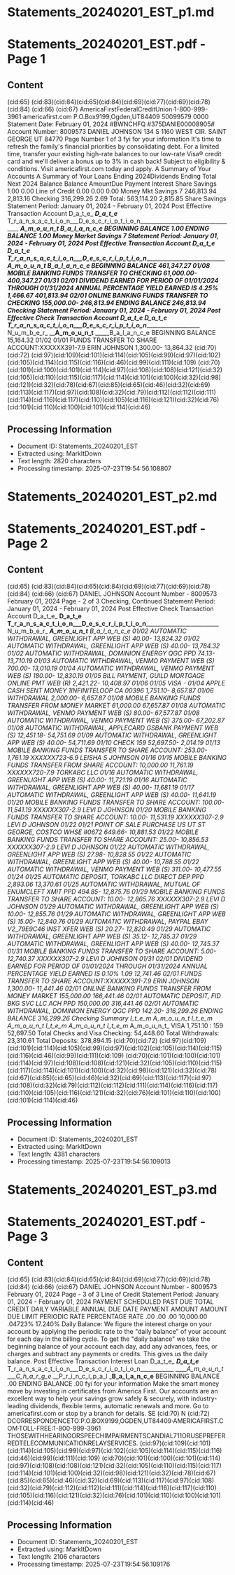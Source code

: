 # Statements_20240201_EST_p1.md

<!--
chunk_id: Statements_20240201_EST_p1
source: Statements_20240201_EST.pdf
page: 1
category: financial
hash: 7524cb8c770eb8cc72479d1cf11cf744b2ccbcbeccfbe188b35e4c3ea0829458
-->

# Statements_20240201_EST.pdf - Page 1

## Content
(cid:65)
(cid:83)(cid:84)(cid:65)(cid:84)(cid:69)(cid:77)(cid:69)(cid:78)(cid:84)
(cid:66)
(cid:67)
AmericaFirstFederalCreditUnion·1-800-999-3961·americafirst.com
P.O.Box9199,Ogden,UT84409
50099579 0000 Statement Date: February 01, 2024
#BWNCHFQ
#375DANIE00008905# Account Number: 8009573
DANIEL JOHNSON
134 S 1160 WEST CIR.
SAINT GEORGE UT 84770
Page Number 1 of 3
fyi for your information
It's time to refresh the family's financial priorities by consolidating debt. For a limited time,
transfer your existing high-rate balances to our low-rate Visa® credit card and we'll
deliver a bonus up to 3% in cash back! Subject to eligibility & conditions.
Visit americafirst.com today and apply.
A Summary of Your Accounts A Summary of Your Loans
Ending 2024Dividends Ending Total Next 2024
Balance Balance AmountDue Payment Interest
Share Savings 1.00 0.00 Line of Credit 0.00 0.00 0.00
Money Mkt Savings 7 246,813.94 2,813.16
Checking 316,299.26 2.69
Total: 563,114.20 2,815.85
Share Savings
Statement Period: January 01, 2024 - February 01, 2024
Post Effective Transaction Account
D_a_t_e_ ___D_a_t_e___ T_r_a_n_s_a_c_t_i_o_n___D_e_s_c_r_i_p_t_i_o_n___________________________________ ____A_m_o_u_n_t_ _____B_a_l_a_n_c_e
BEGINNING BALANCE 1.00
ENDING BALANCE 1.00
Money Market Savings 7
Statement Period: January 01, 2024 - February 01, 2024
Post Effective Transaction Account
D_a_t_e_ ___D_a_t_e___ T_r_a_n_s_a_c_t_i_o_n___D_e_s_c_r_i_p_t_i_o_n___________________________________ ____A_m_o_u_n_t_ _____B_a_l_a_n_c_e
BEGINNING BALANCE 461,347.27
01/08 MOBILE BANKING FUNDS TRANSFER TO CHECKING 61,000.00- 400,347.27
01/31 02/01 DIVIDEND EARNED FOR PERIOD OF 01/01/2024 THROUGH 01/31/2024
ANNUAL PERCENTAGE YIELD EARNED IS 4.25% 1,466.67 401,813.94
02/01 ONLINE BANKING FUNDS TRANSFER TO CHECKING 155,000.00- 246,813.94
ENDING BALANCE 246,813.94
Checking
Statement Period: January 01, 2024 - February 01, 2024
Post Effective Check Transaction Account
D_a_t_e_ ____D_a_t_e__ T_r_a_n_s_a_c_t_i_o_n___D_e_s_c_r_i_p_t_i_o_n____________________________ N_u_m_b_e_r_ ____A_m_o_u_n_t__ _____B_a_l_a_n_c_e
BEGINNING BALANCE 15,164.32
01/02 01/01 FUNDS TRANSFER TO SHARE ACCOUNT:XXXXXX391-7.9 ERIN JOHNSON 1,300.00- 13,864.32
(cid:70)(cid:72)
(cid:97)(cid:109)(cid:101)(cid:114)(cid:105)(cid:99)(cid:97)(cid:102)(cid:105)(cid:114)(cid:115)(cid:116)(cid:46)(cid:99)(cid:111)(cid:109)
(cid:70)(cid:101)(cid:100)(cid:101)(cid:114)(cid:97)(cid:108)(cid:108)(cid:121)(cid:32)(cid:105)(cid:110)(cid:115)(cid:117)(cid:114)(cid:101)(cid:100)(cid:32)(cid:98)(cid:121)(cid:32)(cid:78)(cid:67)(cid:85)(cid:65)(cid:46)(cid:32)(cid:69)(cid:113)(cid:117)(cid:97)(cid:108)(cid:32)(cid:79)(cid:112)(cid:112)(cid:111)(cid:114)(cid:116)(cid:117)(cid:110)(cid:105)(cid:116)(cid:121)(cid:32)(cid:76)(cid:101)(cid:110)(cid:100)(cid:101)(cid:114)(cid:46)

## Processing Information
- Document ID: Statements_20240201_EST
- Extracted using: MarkItDown
- Text length: 2820 characters
- Processing timestamp: 2025-07-23T19:54:56.108807


# Statements_20240201_EST_p2.md

<!--
chunk_id: Statements_20240201_EST_p2
source: Statements_20240201_EST.pdf
page: 2
category: financial
hash: 7524cb8c770eb8cc72479d1cf11cf744b2ccbcbeccfbe188b35e4c3ea0829458
-->

# Statements_20240201_EST.pdf - Page 2

## Content
(cid:65)
(cid:83)(cid:84)(cid:65)(cid:84)(cid:69)(cid:77)(cid:69)(cid:78)(cid:84)
(cid:66)
(cid:67)
DANIEL JOHNSON Account Number - 8009573 February 01, 2024 Page - 2 of 3
Checking, Continued
Statement Period: January 01, 2024 - February 01, 2024
Post Effective Check Transaction Account
D_a_t_e_ ____D_a_t_e__ T_r_a_n_s_a_c_t_i_o_n___D_e_s_c_r_i_p_t_i_o_n____________________________ N_u_m_b_e_r_ ____A_m_o_u_n_t__ _____B_a_l_a_n_c_e
01/02 AUTOMATIC WITHDRAWAL, GREENLIGHT APP WEB (S) 40.00- 13,824.32
01/02 AUTOMATIC WITHDRAWAL, GREENLIGHT APP WEB (S) 40.00- 13,784.32
01/02 AUTOMATIC WITHDRAWAL, DOMINION ENERGY QGC PPD 74.13- 13,710.19
01/03 AUTOMATIC WITHDRAWAL, VENMO PAYMENT WEB (S) 700.00- 13,010.19
01/04 AUTOMATIC WITHDRAWAL, VENMO PAYMENT WEB (S) 180.00- 12,830.19
01/05 BILL PAYMENT, GUILD MORTGAGE ONLINE PMT WEB (R) 2,421.22- 10,408.97
01/06 01/05 VISA - 01/04 APPLE CASH SENT MONEY 1INFINITELOOP CA 00396 1,751.10- 8,657.87
01/06 WITHDRAWAL 2,000.00- 6,657.87
01/08 MOBILE BANKING FUNDS TRANSFER FROM MONEY MARKET 61,000.00 67,657.87
01/08 AUTOMATIC WITHDRAWAL, VENMO PAYMENT WEB (S) 80.00- 67,577.87
01/08 AUTOMATIC WITHDRAWAL, VENMO PAYMENT WEB (S) 375.00- 67,202.87
01/08 AUTOMATIC WITHDRAWAL, APPLECARD GSBANK PAYMENT WEB (S) 12,451.18- 54,751.69
01/09 AUTOMATIC WITHDRAWAL, GREENLIGHT APP WEB (S) 40.00- 54,711.69
01/10 CHECK 159 52,697.50- 2,014.19
01/13 MOBILE BANKING FUNDS TRANSFER TO SHARE ACCOUNT: 253.00- 1,761.19
XXXXXX723-6.9 LEISHA S JOHNSON
01/16 01/15 MOBILE BANKING FUNDS TRANSFER FROM SHARE ACCOUNT: 10,000.00 11,761.19
XXXXXX720-7.9 TORKABC LLC
01/16 AUTOMATIC WITHDRAWAL, GREENLIGHT APP WEB (S) 40.00- 11,721.19
01/16 AUTOMATIC WITHDRAWAL, GREENLIGHT APP WEB (S) 40.00- 11,681.19
01/17 AUTOMATIC WITHDRAWAL, GREENLIGHT APP WEB (S) 40.00- 11,641.19
01/20 MOBILE BANKING FUNDS TRANSFER TO SHARE ACCOUNT: 100.00- 11,541.19
XXXXXX307-2.9 LEVI D JOHNSON
01/20 MOBILE BANKING FUNDS TRANSFER TO SHARE ACCOUNT: 10.00- 11,531.19
XXXXXX307-2.9 LEVI D JOHNSON
01/22 01/21 POINT OF SALE PURCHASE US UT ST GEORGE, COSTCO WHSE #0672 649.66- 10,881.53
01/22 MOBILE BANKING FUNDS TRANSFER TO SHARE ACCOUNT: 25.00- 10,856.53
XXXXXX307-2.9 LEVI D JOHNSON
01/22 AUTOMATIC WITHDRAWAL, GREENLIGHT APP WEB (S) 27.98- 10,828.55
01/22 AUTOMATIC WITHDRAWAL, GREENLIGHT APP WEB (S) 40.00- 10,788.55
01/22 AUTOMATIC WITHDRAWAL, VENMO PAYMENT WEB (S) 311.00- 10,477.55
01/24 01/25 AUTOMATIC DEPOSIT, TORKABC LLC DIRECT DEP PPD 2,893.06 13,370.61
01/25 AUTOMATIC WITHDRAWAL, MUTUAL OF ENUMCLEFT XMIT PPD 494.85- 12,875.76
01/29 MOBILE BANKING FUNDS TRANSFER TO SHARE ACCOUNT: 10.00- 12,865.76
XXXXXX307-2.9 LEVI D JOHNSON
01/29 AUTOMATIC WITHDRAWAL, GREENLIGHT APP WEB (S) 10.00- 12,855.76
01/29 AUTOMATIC WITHDRAWAL, GREENLIGHT APP WEB (S) 15.00- 12,840.76
01/29 AUTOMATIC WITHDRAWAL, PAYPAL EBAY V2_79E9C46 INST XFER WEB (S) 20.27- 12,820.49
01/29 AUTOMATIC WITHDRAWAL, GREENLIGHT APP WEB (S) 35.12- 12,785.37
01/29 AUTOMATIC WITHDRAWAL, GREENLIGHT APP WEB (S) 40.00- 12,745.37
01/31 MOBILE BANKING FUNDS TRANSFER TO SHARE ACCOUNT: 5.00- 12,740.37
XXXXXX307-2.9 LEVI D JOHNSON
01/31 02/01 DIVIDEND EARNED FOR PERIOD OF 01/01/2024 THROUGH 01/31/2024
ANNUAL PERCENTAGE YIELD EARNED IS 0.10% 1.09 12,741.46
02/01 FUNDS TRANSFER TO SHARE ACCOUNT:XXXXXX391-7.9 ERIN JOHNSON 1,300.00- 11,441.46
02/01 ONLINE BANKING FUNDS TRANSFER FROM MONEY MARKET 155,000.00 166,441.46
02/01 AUTOMATIC DEPOSIT, FID BKG SVC LLC ACH PPD 150,000.00 316,441.46
02/01 AUTOMATIC WITHDRAWAL, DOMINION ENERGY QGC PPD 142.20- 316,299.26
ENDING BALANCE 316,299.26
Checking Summary
I_t_e_m_ A_m_o_u_n_t_ I_t_e_m_ A_m_o_u_n_t_ I_t_e_m_ A_m_o_u_n_t_ I_t_e_m_ A_m_o_u_n_t_
VISA 1,751.10 : 159 52,697.50
Total Checks and Visa Checking: 54,448.60 Total Withdrawals: 23,310.61 Total Deposits: 378,894.15
(cid:70)(cid:72)
(cid:97)(cid:109)(cid:101)(cid:114)(cid:105)(cid:99)(cid:97)(cid:102)(cid:105)(cid:114)(cid:115)(cid:116)(cid:46)(cid:99)(cid:111)(cid:109)
(cid:70)(cid:101)(cid:100)(cid:101)(cid:114)(cid:97)(cid:108)(cid:108)(cid:121)(cid:32)(cid:105)(cid:110)(cid:115)(cid:117)(cid:114)(cid:101)(cid:100)(cid:32)(cid:98)(cid:121)(cid:32)(cid:78)(cid:67)(cid:85)(cid:65)(cid:46)(cid:32)(cid:69)(cid:113)(cid:117)(cid:97)(cid:108)(cid:32)(cid:79)(cid:112)(cid:112)(cid:111)(cid:114)(cid:116)(cid:117)(cid:110)(cid:105)(cid:116)(cid:121)(cid:32)(cid:76)(cid:101)(cid:110)(cid:100)(cid:101)(cid:114)(cid:46)

## Processing Information
- Document ID: Statements_20240201_EST
- Extracted using: MarkItDown
- Text length: 4381 characters
- Processing timestamp: 2025-07-23T19:54:56.109013


# Statements_20240201_EST_p3.md

<!--
chunk_id: Statements_20240201_EST_p3
source: Statements_20240201_EST.pdf
page: 3
category: financial
hash: 7524cb8c770eb8cc72479d1cf11cf744b2ccbcbeccfbe188b35e4c3ea0829458
-->

# Statements_20240201_EST.pdf - Page 3

## Content
(cid:65)
(cid:83)(cid:84)(cid:65)(cid:84)(cid:69)(cid:77)(cid:69)(cid:78)(cid:84)
(cid:66)
(cid:67)
DANIEL JOHNSON Account Number - 8009573 February 01, 2024 Page - 3 of 3
Line of Credit
Statement Period: January 01, 2024 - February 01, 2024
PAYMENT SCHEDULED PAST DUE TOTAL CREDIT DAILY VARIABLE ANNUAL
DUE DATE PAYMENT AMOUNT AMOUNT DUE LIMIT PERIODIC RATE PERCENTAGE RATE
.00 .00 .00 10,000.00 .04723% 17.240%
Daily Balance: We figure the interest charge on your account by applying the periodic rate to the "daily balance" of
your account for each day in the billing cycle. To get the "daily balance" we take the beginning balance of your
account each day, add any advances, fees, or charges and subtract any payments or credits. This gives us the daily
balance.
Post Effective Transaction Interest Loan
D_a_t_e_ ___D_a_t_e___ T_r_a_n_s_a_c_t_i_o_n___D_e_s_c_r_i_p_t_i_o_n____________ _____A_m_o_u_n_t_ ____C_h_a_r_g_e_ __P_r_i_n_c_i_p_a_l ___B_a_l_a_n_c_e__
BEGINNING BALANCE .00
ENDING BALANCE .00
fyi for your information
Make the smart money move by investing in certificates from America First. Our accounts
are an excellent way to help your savings grow safely & securely, with industry-leading
dividends, flexible terms, automatic renewals and more. Go to americafirst.com or
stop by a branch for details.
SE (cid:70) N (cid:72) DCORRESPONDENCETO:P.O.BOX9199,OGDEN,UT84409·AMERICAFIRST.COM·TOLL-FREE:1-800-999-3961
THOSEWITHHEARINGORSPEECHIMPAIRMENTSCANDIAL711ORUSEPREFERREDTELECOMMUNICATIONRELAYSERVICES.
(cid:97)(cid:109)(cid:101)(cid:114)(cid:105)(cid:99)(cid:97)(cid:102)(cid:105)(cid:114)(cid:115)(cid:116)(cid:46)(cid:99)(cid:111)(cid:109)
(cid:70)(cid:101)(cid:100)(cid:101)(cid:114)(cid:97)(cid:108)(cid:108)(cid:121)(cid:32)(cid:105)(cid:110)(cid:115)(cid:117)(cid:114)(cid:101)(cid:100)(cid:32)(cid:98)(cid:121)(cid:32)(cid:78)(cid:67)(cid:85)(cid:65)(cid:46)(cid:32)(cid:69)(cid:113)(cid:117)(cid:97)(cid:108)(cid:32)(cid:79)(cid:112)(cid:112)(cid:111)(cid:114)(cid:116)(cid:117)(cid:110)(cid:105)(cid:116)(cid:121)(cid:32)(cid:76)(cid:101)(cid:110)(cid:100)(cid:101)(cid:114)(cid:46)

## Processing Information
- Document ID: Statements_20240201_EST
- Extracted using: MarkItDown
- Text length: 2106 characters
- Processing timestamp: 2025-07-23T19:54:56.109176